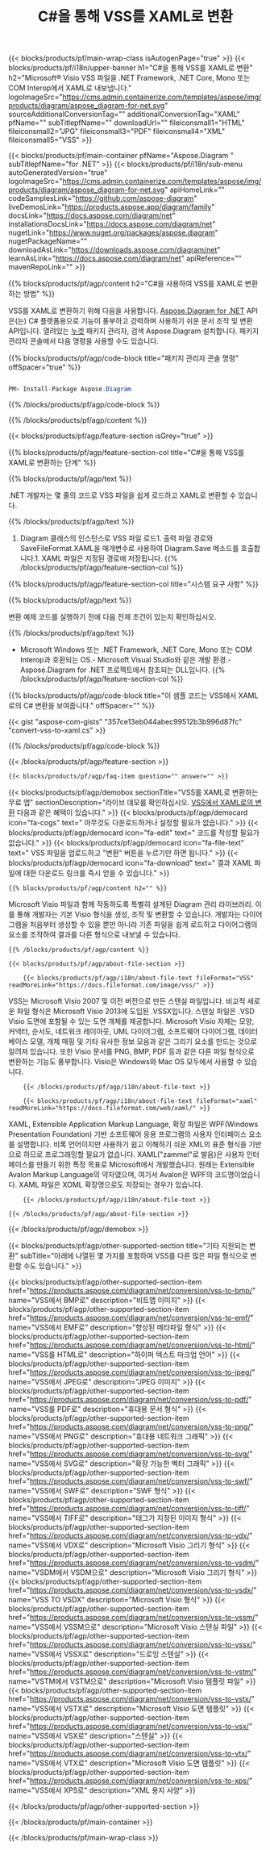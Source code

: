 ﻿---
title: C#을 통해 VSS를 XAML로 변환 
weight: 1340
url: /ko/net/conversion/vss-to-xaml/ 
description: VSS에서 XAML C#로의 변환을 위한 샘플 코드입니다. VB.NET, Asp.NET 또는 모든 .NET 기반 애플리케이션 내에서 일괄 VSS 파일을 XAML로 변환하는 API 예제 코드를 사용합니다.
---
{{< blocks/products/pf/main-wrap-class isAutogenPage="true" >}}
{{< blocks/products/pf/i18n/upper-banner h1="C#을 통해 VSS를 XAML로 변환" h2="Microsoft® Visio VSS 파일을 .NET Framework, .NET Core, Mono 또는 COM Interop에서 XAML로 내보냅니다." logoImageSrc="https://cms.admin.containerize.com/templates/aspose/img/products/diagram/aspose_diagram-for-net.svg" sourceAdditionalConversionTag="" additionalConversionTag="XAML" pfName="" subTitlepfName="" downloadUrl="" fileiconsmall1="HTML" fileiconsmall2="JPG" fileiconsmall3="PDF" fileiconsmall4="XML" fileiconsmall5="VSS" >}}

{{< blocks/products/pf/main-container pfName="Aspose.Diagram " subTitlepfName="for .NET" >}}
{{< blocks/products/pf/i18n/sub-menu autoGeneratedVersion="true" logoImageSrc="https://cms.admin.containerize.com/templates/aspose/img/products/diagram/aspose_diagram-for-net.svg" apiHomeLink="" codeSamplesLink="https://github.com/aspose-diagram" liveDemosLink="https://products.aspose.app/diagram/family" docsLink="https://docs.aspose.com/diagram/net" installationsDocsLink="https://docs.aspose.com/diagram/net" nugetLink="https://www.nuget.org/packages/aspose.diagram" nugetPackageName="" downloadAsLink="https://downloads.aspose.com/diagram/net" learnAsLink="https://docs.aspose.com/diagram/net" apiReference="" mavenRepoLink="" >}}

{{% blocks/products/pf/agp/content h2="C#을 사용하여 VSS를 XAML로 변환하는 방법" %}}

 VSS를 XAML로 변환하기 위해 다음을 사용합니다.
 [Aspose.Diagram for .NET](https://products.aspose.com/diagram/net) 
 API은(는) C# 플랫폼용으로 기능이 풍부하고 강력하며 사용하기 쉬운 문서 조작 및 변환API입니다. 열려있는
 [누겟](https://www.nuget.org/packages/aspose.diagram) 
 패키지 관리자, 검색
 Aspose.Diagram 
 설치합니다. 패키지 관리자 콘솔에서 다음 명령을 사용할 수도 있습니다.

{{% blocks/products/pf/agp/code-block title="패키지 관리자 콘솔 명령" offSpacer="true" %}}

```cs

PM> Install-Package Aspose.Diagram


```

{{% /blocks/products/pf/agp/code-block %}}

{{% /blocks/products/pf/agp/content %}}

{{< blocks/products/pf/agp/feature-section isGrey="true" >}}

{{% blocks/products/pf/agp/feature-section-col title="C#을 통해 VSS를 XAML로 변환하는 단계" %}}

{{% blocks/products/pf/agp/text %}}

 .NET 개발자는 몇 줄의 코드로 VSS 파일을 쉽게 로드하고 XAML로 변환할 수 있습니다.

{{% /blocks/products/pf/agp/text %}}

1. Diagram 클래스의 인스턴스로 VSS 파일 로드1. 출력 파일 경로와 SaveFileFormat.XAML을 매개변수로 사용하여 Diagram.Save 메소드를 호출합니다.1. XAML 파일은 지정된 경로에 저장됩니다.
{{% /blocks/products/pf/agp/feature-section-col %}}

{{% blocks/products/pf/agp/feature-section-col title="시스템 요구 사항" %}}

{{% blocks/products/pf/agp/text %}}

 변환 예제 코드를 실행하기 전에 다음 전제 조건이 있는지 확인하십시오.

{{% /blocks/products/pf/agp/text %}}

- Microsoft Windows 또는 .NET Framework, .NET Core, Mono 또는 COM Interop과 호환되는 OS.- Microsoft Visual Studio와 같은 개발 환경.- Aspose.Diagram for .NET 프로젝트에서 참조되는 DLL입니다.
{{% /blocks/products/pf/agp/feature-section-col %}}

{{% blocks/products/pf/agp/code-block title="이 샘플 코드는 VSS에서 XAML로의 C# 변환을 보여줍니다." offSpacer="" %}}

{{< gist "aspose-com-gists" "357ce13eb044abec99512b3b996d87fc" "convert-vss-to-xaml.cs" >}}

{{% /blocks/products/pf/agp/code-block %}}

{{< /blocks/products/pf/agp/feature-section >}}

    {{< blocks/products/pf/agp/faq-item question="" answer="" >}}
 

<!-- aboutfile Starts -->

{{< blocks/products/pf/agp/demobox sectionTitle="VSS를 XAML로 변환하는 무료 앱" sectionDescription="라이브 데모를 확인하십시오. [VSS에서 XAML로의 변환](https://products.aspose.app/diagram/conversion/vss-to-xaml) 다음과 같은 혜택이 있습니다." >}}
        {{< blocks/products/pf/agp/democard icon="fa-cogs" text=" 아무것도 다운로드하거나 설정할 필요가 없습니다." >}}
        {{< blocks/products/pf/agp/democard icon="fa-edit" text=" 코드를 작성할 필요가 없습니다." >}}
        {{< blocks/products/pf/agp/democard icon="fa-file-text" text=" VSS 파일을 업로드하고 \"변환\" 버튼을 누르기만 하면 됩니다." >}}
        {{< blocks/products/pf/agp/democard icon="fa-download" text=" 결과 XAML 파일에 대한 다운로드 링크를 즉시 얻을 수 있습니다." >}}

    {{% blocks/products/pf/agp/content h2="" %}}

 Microsoft Visio 파일과 함께 작동하도록 특별히 설계된 Diagram 관리 라이브러리. 이를 통해 개발자는 기본 Visio 형식을 생성, 조작 및 변환할 수 있습니다. 개발자는 다이어그램을 처음부터 생성할 수 있을 뿐만 아니라 기존 파일을 쉽게 로드하고 다이어그램의 요소를 조작하여 결과를 다른 형식으로 내보낼 수 있습니다.



    {{% /blocks/products/pf/agp/content %}}

    {{< blocks/products/pf/agp/about-file-section >}}

        {{< blocks/products/pf/agp/i18n/about-file-text fileFormat="VSS" readMoreLink="https://docs.fileformat.com/image/vss/" >}}
VSS는 Microsoft Visio 2007 및 이전 버전으로 만든 스텐실 파일입니다. 비교적 새로운 파일 형식은 Microsoft Visio 2013에 도입된 .VSSX입니다. 스텐실 파일은 .VSD Visio 도면에 포함될 수 있는 도면 개체를 제공합니다. Microsoft Visio 자체는 모양, 커넥터, 순서도, 네트워크 레이아웃, UML 다이어그램, 소프트웨어 다이어그램, 데이터베이스 모델, 개체 매핑 및 기타 유사한 정보 모음과 같은 그리기 요소를 만드는 것으로 알려져 있습니다. 또한 Visio 문서를 PNG, BMP, PDF 등과 같은 다른 파일 형식으로 변환하는 기능도 풍부합니다. Visio은 Windows와 Mac OS 모두에서 사용할 수 있습니다.

        {{< /blocks/products/pf/agp/i18n/about-file-text >}}

        {{< blocks/products/pf/agp/i18n/about-file-text fileFormat="xaml" readMoreLink="https://docs.fileformat.com/web/xaml/" >}}
XAML, Extensible Application Markup Language, 확장 파일은 WPF(Windows Presentation Foundation) 기반 소프트웨어 응용 프로그램의 사용자 인터페이스 요소를 설명합니다. 비록 언어이지만 사용하기 쉽고 이해하기 쉬운 XML의 표준 형식을 기반으로 하므로 프로그래밍할 필요가 없습니다. XAML("zammel"로 발음)은 사용자 인터페이스를 만들기 위한 특정 목표로 Microsoft에서 개발했습니다. 원래는 Extensible Avalon Markup Language의 약자였으며, 여기서 Avalon은 WPF의 코드명이었습니다. XAML 파일은 XOML 확장명으로도 저장되는 경우가 있습니다.

        {{< /blocks/products/pf/agp/i18n/about-file-text >}}

    {{< /blocks/products/pf/agp/about-file-section >}}

{{< /blocks/products/pf/agp/demobox >}}

<!-- aboutfile Ends -->

{{< blocks/products/pf/agp/other-supported-section title="기타 지원되는 변환" subTitle="아래에 나열된 몇 가지를 포함하여 VSS를 다른 많은 파일 형식으로 변환할 수도 있습니다." >}}

{{< blocks/products/pf/agp/other-supported-section-item href="https://products.aspose.com/diagram/net/conversion/vss-to-bmp/" name="VSS에서 BMP로" description="비트맵 이미지" >}}
{{< blocks/products/pf/agp/other-supported-section-item href="https://products.aspose.com/diagram/net/conversion/vss-to-emf/" name="VSS에서 EMF로" description="향상된 메타파일 형식" >}}
{{< blocks/products/pf/agp/other-supported-section-item href="https://products.aspose.com/diagram/net/conversion/vss-to-html/" name="VSS를 HTML로" description="하이퍼 텍스트 마크업 언어" >}}
{{< blocks/products/pf/agp/other-supported-section-item href="https://products.aspose.com/diagram/net/conversion/vss-to-jpeg/" name="VSS에서 JPEG로" description="JPEG 이미지" >}}
{{< blocks/products/pf/agp/other-supported-section-item href="https://products.aspose.com/diagram/net/conversion/vss-to-pdf/" name="VSS를 PDF로" description="휴대용 문서 형식" >}}
{{< blocks/products/pf/agp/other-supported-section-item href="https://products.aspose.com/diagram/net/conversion/vss-to-png/" name="VSS에서 PNG로" description="휴대용 네트워크 그래픽" >}}
{{< blocks/products/pf/agp/other-supported-section-item href="https://products.aspose.com/diagram/net/conversion/vss-to-svg/" name="VSS에서 SVG로" description="확장 가능한 벡터 그래픽" >}}
{{< blocks/products/pf/agp/other-supported-section-item href="https://products.aspose.com/diagram/net/conversion/vss-to-swf/" name="VSS에서 SWF로" description="SWF 형식" >}}
{{< blocks/products/pf/agp/other-supported-section-item href="https://products.aspose.com/diagram/net/conversion/vss-to-tiff/" name="VSS에서 TIFF로" description="태그가 지정된 이미지 형식" >}}
{{< blocks/products/pf/agp/other-supported-section-item href="https://products.aspose.com/diagram/net/conversion/vss-to-vdx/" name="VSS에서 VDX로" description="Microsoft Visio 그리기 형식" >}}
{{< blocks/products/pf/agp/other-supported-section-item href="https://products.aspose.com/diagram/net/conversion/vss-to-vsdm/" name="VSDM에서 VSDM으로" description="Microsoft Visio 그리기 형식" >}}
{{< blocks/products/pf/agp/other-supported-section-item href="https://products.aspose.com/diagram/net/conversion/vss-to-vsdx/" name="VSS TO VSDX" description="Microsoft Visio 형식" >}}
{{< blocks/products/pf/agp/other-supported-section-item href="https://products.aspose.com/diagram/net/conversion/vss-to-vssm/" name="VSS에서 VSSM으로" description="Microsoft Visio 스텐실 파일" >}}
{{< blocks/products/pf/agp/other-supported-section-item href="https://products.aspose.com/diagram/net/conversion/vss-to-vssx/" name="VSS에서 VSSX로" description="드로잉 스텐실" >}}
{{< blocks/products/pf/agp/other-supported-section-item href="https://products.aspose.com/diagram/net/conversion/vss-to-vstm/" name="VSTM에서 VSTM으로" description="Microsoft Visio 템플릿 파일" >}}
{{< blocks/products/pf/agp/other-supported-section-item href="https://products.aspose.com/diagram/net/conversion/vss-to-vstx/" name="VSS에서 VSTX로" description="Microsoft Visio 도면 템플릿" >}}
{{< blocks/products/pf/agp/other-supported-section-item href="https://products.aspose.com/diagram/net/conversion/vss-to-vsx/" name="VSS에서 VSX로" description="스텐실" >}}
{{< blocks/products/pf/agp/other-supported-section-item href="https://products.aspose.com/diagram/net/conversion/vss-to-vtx/" name="VSS에서 VTX로" description="Microsoft Visio 도면 템플릿" >}}
{{< blocks/products/pf/agp/other-supported-section-item href="https://products.aspose.com/diagram/net/conversion/vss-to-xps/" name="VSS에서 XPS로" description="XML 용지 사양" >}}

{{< /blocks/products/pf/agp/other-supported-section >}}

{{< /blocks/products/pf/main-container >}}
    
{{< /blocks/products/pf/main-wrap-class >}}